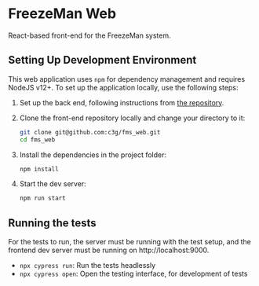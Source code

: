 # FreezeMan Web

React-based front-end for the FreezeMan system.

## Setting Up Development Environment

This web application uses `npm` for dependency management and requires NodeJS
v12+. To set up the application locally, use the following steps:

  1. Set up the back end, following instructions from 
     [the repository](https://github.com/c3g/fms).

  2. Clone the front-end repository locally and change your directory to it:
     
     ```bash
     git clone git@github.com:c3g/fms_web.git
     cd fms_web
     ```
     
  3. Install the dependencies in the project folder:
  
     ```bash
     npm install
     ```
     
  4. Start the dev server:
     
     ```bash
     npm run start
     ```

## Running the tests

For the tests to run, the server must be running with the test setup, and the
frontend dev server must be running on http://localhost:9000.

 - `npx cypress run`: Run the tests headlessly
 - `npx cypress open`: Open the testing interface, for development of tests

